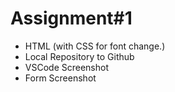 # Assignment#1

- HTML (with CSS for font change.)
- Local Repository to Github
- VSCode Screenshot
- Form Screenshot
